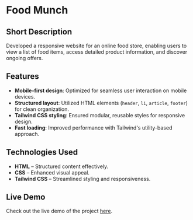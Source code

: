 # Food Munch

## Short Description
Developed a responsive website for an online food store, enabling users to view a list of food items, access detailed product information, and discover ongoing offers.

## Features
- **Mobile-first design**: Optimized for seamless user interaction on mobile devices.
- **Structured layout**: Utilized HTML elements (`header`, `li`, `article`, `footer`) for clean organization.
- **Tailwind CSS styling**: Ensured modular, reusable styles for responsive design.
- **Fast loading**: Improved performance with Tailwind's utility-based approach.

## Technologies Used
- **HTML** – Structured content effectively.
- **CSS** – Enhanced visual appeal.
- **Tailwind CSS** – Streamlined styling and responsiveness.

## Live Demo
Check out the live demo of the project [here](https://online-food-store-c0942.web.app/).

